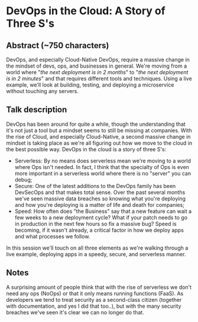 # DevOps in the Cloud: A Story of Three S's #

## Abstract (~750 characters) ##

DevOps, and especially Cloud-Native DevOps, require a massive change in the mindset of devs, ops, and businesses in general. We're moving from a world where "_the next deployment is in 2 months_" to "_the next deployment is in 2 minutes_" and that requires different tools and techniques. Using a live example, we'll look at building, testing, and deploying a microservice without touching any servers.

## Talk description ##

DevOps has been around for quite a while, though the understanding that it's not just a tool but a mindset seems to still be missing at companies. With the rise of Cloud, and especially Cloud-Native, a second massive change in mindset is taking place as we're all figuring out how we move to the cloud in the best possible way. DevOps in the cloud is a story of three S's:

- Serverless: By no means does serverless mean we're moving to a world where Ops isn't needed. In fact, I think that the specialty of Ops is even more important in a serverless world where there is no "server" you can debug;
- Secure: One of the latest additions to the DevOps family has been DevSecOps and that makes total sense. Over the past several months we've seen massive data breaches so knowing what you're deploying and how you're deploying is a matter of life and death for companies;
- Speed: How often does "the Business" say that a new feature can wait a few weeks to a new deployment cycle? What if your patch needs to go in production in the next few hours so fix a massive bug? Speed is becoming, if it wasn't already, a critical factor in how we deploy apps and what processes we follow.

In this session we'll touch on all three elements as we're walking through a live example, deploying apps in a speedy, secure, and serverless manner.

## Notes ##

A surprising amount of people think that with the rise of serverless we don't need any ops (NoOps) or that it only means running functions (FaaS). As developers we tend to treat security as a second-class citizen (together with documentation, and yes I did that too..), but with the many security breaches we've seen it's clear we can no longer do that.